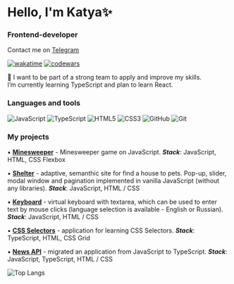# Hello, I'm Katya✨ 
### Frontend-developer
Contact me on [Telegram](https://t.me/aniretakeyy)

[![wakatime](https://wakatime.com/badge/user/f2c67647-9a1a-4556-b2d5-fe962b76926f.svg)](https://wakatime.com/@f2c67647-9a1a-4556-b2d5-fe962b76926f) [![codewars](https://www.codewars.com/users/aniretakey/badges/small)](https://www.codewars.com/users/anireakey) 

🌱 I want to be part of a strong team to apply and improve my skills.  
I’m currently learning TypeScript and plan to learn React.

### Languages and tools
![JavaScript](https://img.shields.io/badge/javascript-%23323330.svg?style=for-the-badge&logo=javascript&logoColor=%23F7DF1E) ![TypeScript](https://img.shields.io/badge/typescript-%23007ACC.svg?style=for-the-badge&logo=typescript&logoColor=white) ![HTML5](https://img.shields.io/badge/html5-%23E34F26.svg?style=for-the-badge&logo=html5&logoColor=white) ![CSS3](https://img.shields.io/badge/css3-%231572B6.svg?style=for-the-badge&logo=css3&logoColor=white) ![GitHub](https://img.shields.io/badge/github-%23121011.svg?style=for-the-badge&logo=github&logoColor=white) ![Git](https://img.shields.io/badge/git-%23F05033.svg?style=for-the-badge&logo=git&logoColor=white) 

### My projects
▪️ **[Minesweeper](https://aniretakey.github.io/minesweeper/minesweeper)** - Minesweeper game on JavaScript. **_Stack_**: JavaScript, HTML, CSS Flexbox

▪️ **[Shelter](https://aniretakey.github.io/shelter/shelter)** - adaptive, semanthic site for find a house to pets. Pop-up, slider, modal window and pagination implemented in vanilla JavaScript (without any libraries). **_Stack_**: JavaScript, HTML / CSS

▪️ **[Keyboard](https://aniretakey.github.io/virtual-keyboard/src/)** - virtual keyboard with textarea, which can be used to enter text by mouse clicks (language selection is available - English or Russian). **_Stack_**: JavaScript, HTML / CSS

▪️ **[CSS Selectors](https://rolling-scopes-school.github.io/aniretakey-JSFE2023Q1/css-selectors)** - application for learning CSS Selectors. **_Stack_**: TypeScript, HTML, CSS Grid

▪️ **[News API](https://aniretakey.github.io/migration-to-ts/news-api)** - migrated an application from JavaScript to TypeScript. **_Stack_**: JavaScript, TypeScript, HTML / CSS


![Top Langs](https://github-readme-stats.vercel.app/api/top-langs/?username=aniretakey&layout=compact&theme=date_night)


<!--
[![GitHub Streak](http://github-readme-streak-stats.herokuapp.com?user=aniretakey&theme=onedark&border_radius=5&date_format=j%20M%5B%20Y%5D)](https://git.io/streak-stats)

**aniretakey/aniretakey** is a ✨ _special_ ✨ repository because its `README.md` (this file) appears on your GitHub profile.

Here are some ideas to get you started:

- 🔭 I’m currently working on ...
- 🌱 I’m currently learning ...
- 👯 I’m looking to collaborate on ...
- 🤔 I’m looking for help with ...
- 💬 Ask me about ...
- 📫 How to reach me: ...
- 😄 Pronouns: ...
- ⚡ Fun fact: ...
-->
